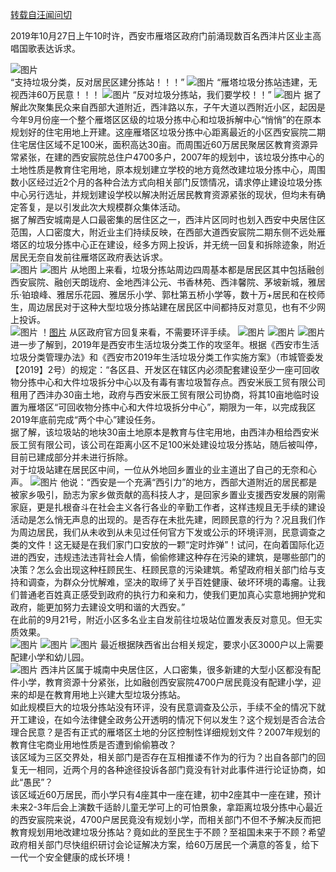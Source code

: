 [转载自汪闻问切](https://mp.weixin.qq.com/s/ZaFzZOaER95bfczLGdd_Iw)

2019年10月27日上午10时许，西安市雁塔区政府门前涌现数百名西沣片区业主高唱国歌表达诉求。  

![图片](./assets/7f9b35d8dc8d23f46df7eb7ff23292bf.jpg)  
“支持垃圾分类，反对居民区建分拣站！！！”
![图片](assets/8af02f9e58b464517443de40df0aa67e.jpg)
“雁塔垃圾分拣站违建，无视西沣60万民意！！！
![图片](assets/3fd9f5d5377957ad81bb78fe77ba43eb.jpg)
“反对垃圾分拣站，我们要学校！！”
![图片](assets/fa3bab1fbf3d025b6583d7bfb6b59b76.jpg)
据了解此次聚集民众来自西部大道附近，西沣路以东，子午大道以西附近小区，起因是今年9月份座一个整个雁塔区区级的垃圾分拣中心和垃圾拆解中心“悄悄”的在原本规划好的住宅用地上开建。这座雁塔区垃圾分拣中心距离最近的小区西安宸院二期住宅居住区域不足100米，面积高达30亩。而周围近60万居民聚居区教育资源异常紧张，在建的西安宸院总住户4700多户，2007年的规划中，该垃圾分拣中心的土地性质是教育住宅用地，原本规划建立学校的地方竟然改建垃圾分拣中心，周围数小区经过近2个月的各种合法方式向相关部门反馈情况，请求停止建设垃圾分拣中心另行选址，并规划建设学校以解决附近居民教育资源紧张的现状，但均未有确定答复，是以引发此次大规模群众集体活动。  
据了解西安城南是人口最密集的居住区之一，西沣片区同时也划入西安中央居住区范围，人口密度大，附近业主们持续反映，在西部大道西安宸院二期东侧不远处雁塔区的垃圾分拣中心正在建设，经多方网上投诉，并无统一回复和拆除迹象，附近居民无奈自发前往雁塔区政府表达诉求。  
![图片](assets/a4a339311f36aca0cae4950312009be6.jpg)
![图片](assets/9788e457bbee2eaa7efb199e4a5e59b2.jpg)
从地图上来看，垃圾分拣站周边四周基本都是居民区其中包括融创西安宸院、融创天朗珑府、金地西沣公元、书香林苑、西沣馨院、茅坡新城，雅居乐·铂琅峰、雅居乐花园、雅居乐小学、郭杜第五桥小学等，数十万+居民和在校师生，周边居民对于这种大型垃圾分拣站建在居民区中间都持反对意见，也有不少网上投诉。  
![图片](assets/c519e08b426947ce3a4fffaafc821cd1.jpg)
！[图片](assets/53373c1bcb9cae306776fce290f3114a.jpg)
从区政府官方回复来看，不需要环评手续。
![图片](assets/05ec6b55d85ce96f28294da54e32123b.jpg)
![图片](assets/d7209ade93540cd76bcbfb86766e625a.jpg)
![图片](assets/53738db1dcae0caf8e54b11a17aa9d30.jpg)
进一步了解到，2019年是西安市生活垃圾分类工作的攻坚年。根据《西安市生活垃圾分类管理办法》和《西安市2019年生活垃圾分类工作实施方案》（市城管委发【2019】2号）的规定：“各区县、开发区在辖区内必须配套建设至少一座可回收物分拣中心和大件垃圾拆分中心以及有毒有害垃圾暂存点。西安米辰工贸有限公司租用了西沣办30亩土地，政府与西安米辰工贸有限公司协商，将其10亩地临时设置为雁塔区“可回收物分拣中心和大件垃圾拆分中心”，期限为一年，以完成我区2019年底前完成“两个中心”建设任务。  
据了解，该垃圾站的地块30亩土地原本是教育与住宅用地，由西沣办租给西安米辰工贸有限公司，该公司在距离小区不足100米处建设垃圾分拣站，随后被叫停，目前已建成部分并未进行拆除。  
对于垃圾站建在居民区中间，一位从外地回乡置业的业主道出了自己的无奈和心声。
![图片](assets/2fad9f9b4d7fc6455ff358dd9a183735.jpg)
他说：“西安是一个充满“西引力”的地方，西部大道附近的居民都是被家乡吸引，励志为家乡做贡献的高科技人才，是回家乡置业支援西安发展的刚需家庭，更是扎根奋斗在社会主义各行各业的辛勤工作者，这样违规且无手续的建设活动是怎么悄无声息的出现的。是否存在未批先建，罔顾民意的行为？况且我们作为周边居民，我们从未收到从未见过任何官方下发或公示的环境评测，民意调查之类的文件！这无疑是在我们家门口安放的一颗“定时炸弹”！试问，在向着国际化迈进的西安，违规违法违背社会人情，偷偷修建这种存在污染的建筑，是哪些部门的决策？怎么会出现这种枉顾民生、枉顾民意的污染建筑。希望政府相关部门给与支持和调查，为群众分忧解难，坚决的取缔了关乎百姓健康、破坏环境的毒瘤。让我们普通老百姓真正感受到政府的执行力和亲和力，使我们更加真心实意地拥护党和政府，能更加努力去建设文明和谐的大西安。”  
在此前的9月21号，附近小区多名业主自发前往垃圾站位置发表反对意见。但无实质效果。  
![图片](assets/d584a553e826b730c6c994ed18273fe6.jpg)
![图片](assets/c9c0ae7e0faed40e4cc13b0b6fb828a4.jpg)
![图片](assets/b44dde65a95afe5852255ba8b7349cad.jpg)
最近根据陕西省出台相关规定，要求小区3000户以上需要配建小学和幼儿园。  
![图片](assets/d07f5376da901fdc9a2e9ddf03b1b0d5.jpg)
西沣片区属于城南中央居住区，人口密集，很多新建的大型小区都没有配件小学，教育资源十分紧张，比如融创西安宸院4700户居民竟没有配建小学，迎来的却是在教育用地上兴建大型垃圾分拣站。  
如此规模巨大的垃圾分拣站没有环评，没有民意调查及公示，手续不全的情况下就开工建设，在如今法律健全政务公开透明的情况下何以发生？这个规划是否合法合理合民意？是否有正式的雁塔区土地的分区控制性详细规划文件？2007年规划的教育住宅商业用地性质是否遭到偷偷篡改？  
该区域为三区交界处，相关部门是否存在互相推诿不作为的行为？出自各部门的回复无一相同，近两个月的各种途径投诉各部门竟没有针对此事件进行论证协商，如此“愚民”？  
该区域近60万居民，而小学只有4座其中一座在建，初中2座其中一座在建，预计未来2-3年后会上演数千适龄儿童无学可上的可怕景象，拿距离垃圾分拣中心最近的西安宸院来说，4700户居民竟没有规划小学，而相关部门不但不予解决反而把教育规划用地改建垃圾分拣站？竟如此的至民生于不顾？至祖国未来于不顾？希望政府相关部门尽快组织研讨会论证解决方案，给60万居民一个满意的答复，给下一代一个安全健康的成长环境！  
